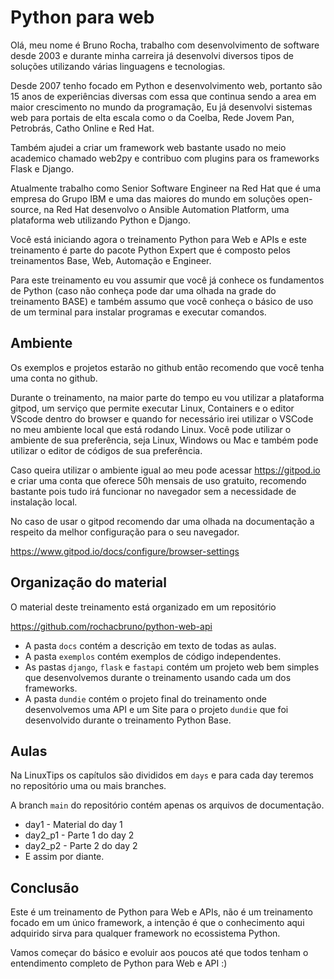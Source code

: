 # Python para web

Olá, meu nome é Bruno Rocha, trabalho com desenvolvimento de software desde 2003 e durante minha
carreira já desenvolvi diversos tipos de soluções utilizando várias linguagens e tecnologias.

Desde 2007 tenho focado em Python e desenvolvimento web, portanto são 15 anos de experiências diversas com essa que continua sendo a area em maior crescimento no mundo da programação, Eu já desenvolvi sistemas web para portais de elta escala como o da Coelba, Rede Jovem Pan, Petrobrás, Catho Online e Red Hat.

Também ajudei a criar um framework web bastante usado no meio academico chamado web2py e contribuo com plugins para os frameworks Flask e Django.

Atualmente trabalho como Senior Software Engineer na Red Hat que é uma empresa do Grupo IBM e uma das maiores do mundo em soluções open-source, na Red Hat desenvolvo o Ansible Automation Platform, uma plataforma web utilizando Python e Django.

Você está iniciando agora o treinamento Python para Web e APIs e este treinamento é parte do pacote Python Expert que é composto pelos treinamentos Base, Web, Automação e Engineer.

Para este treinamento eu vou assumir que você já conhece os fundamentos de Python (caso não conheça pode dar uma olhada na grade do treinamento BASE) e também assumo que você conheça o básico de uso de um terminal para instalar programas e executar comandos.

## Ambiente

Os exemplos e projetos estarão no github então recomendo que você tenha uma conta no github.

Durante o treinamento, na maior parte do tempo eu vou utilizar a plataforma gitpod, um serviço que permite executar Linux, Containers e o editor VScode dentro do browser e quando for necessário irei utilizar o VSCode no meu ambiente local que está rodando Linux. Você pode utilizar o ambiente de sua preferência, seja Linux, Windows ou Mac e também pode utilizar o editor de códigos de sua preferência.

Caso queira utilizar o ambiente igual ao meu pode acessar
https://gitpod.io e criar uma conta que oferece 50h mensais 
de uso gratuito, recomendo bastante pois tudo irá funcionar no navegador sem a necessidade de instalação local.

No caso de usar o gitpod recomendo dar uma olhada na documentação a respeito da melhor configuração para o seu navegador.

https://www.gitpod.io/docs/configure/browser-settings


## Organização do material

O material deste treinamento está organizado em um repositório

https://github.com/rochacbruno/python-web-api

- A pasta `docs` contém a descrição em texto de todas as aulas.
- A pasta `exemplos` contém exemplos de código independentes.
- As pastas `django`, `flask` e `fastapi` contém um projeto web
  bem simples que desenvolvemos durante o treinamento usando
  cada um dos frameworks.
- A pasta `dundie` contém o projeto final do treinamento onde
  desenvolvemos uma API e um Site para o projeto `dundie`
  que foi desenvolvido durante o treinamento Python Base.

## Aulas

Na LinuxTips os capítulos são divididos em `days` e para cada day
teremos no repositório uma ou mais branches.

A branch `main` do repositório contém apenas os arquivos de documentação.

* day1 - Material do day 1
* day2_p1 - Parte 1 do day 2
* day2_p2 - Parte 2 do day 2
* E assim por diante.

## Conclusão

Este é um treinamento de Python para Web e APIs, não é um treinamento focado em um único framework, a intenção é que o conhecimento aqui adquirido sirva para qualquer framework no ecossistema Python.

Vamos começar do básico e evoluir aos poucos até que todos tenham o entendimento completo de Python para Web e API :) 